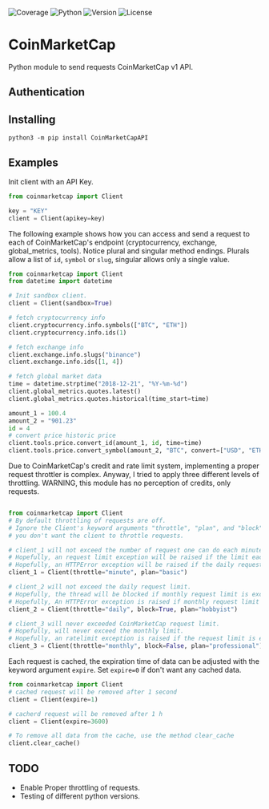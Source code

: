 ![Coverage](https://img.shields.io/badge/coverage-89%25-yellowgreen.svg)
![Python](https://img.shields.io/badge/Python-3.7-brightgreen.svg)
![Version](https://img.shields.io/badge/Version-0.1-brightgreen.svg)
![License](https://img.shields.io/badge/License-MIT-green.svg)

# CoinMarketCap
Python module to send requests CoinMarketCap v1 API.
## Authentication


## Installing
```terminal
python3 -m pip install CoinMarketCapAPI
```

## Examples
Init client with an API Key.
```python
from coinmarketcap import Client

key = "KEY"
client = Client(apikey=key)
```

The following example shows how you can access and send a request to each of CoinMarketCap's endpoint (cryptocurrency, exchange, global_metrics, tools). Notice plural and singular method endings. Plurals allow a list of `id`, `symbol` or `slug`, singular allows only a single value.

```python
from coinmarketcap import Client
from datetime import datetime

# Init sandbox client.
client = Client(sandbox=True)

# fetch cryptocurrency info
client.cryptocurrency.info.symbols(["BTC", "ETH"])
client.cryptocurrency.info.ids(1)

# fetch exchange info
client.exchange.info.slugs("binance")
client.exchange.info.ids([1, 4])

# fetch global market data
time = datetime.strptime("2018-12-21", "%Y-%m-%d")
client.global_metrics.quotes.latest()
client.global_metrics.quotes.historical(time_start=time)

amount_1 = 100.4
amount_2 = "901.23"
id = 4
# convert price historic price
client.tools.price.convert_id(amount_1, id, time=time)
client.tools.price.convert_symbol(amount_2, "BTC", convert=["USD", "ETH"])
```

Due to CoinMarketCap's credit and rate limit system, implementing a proper request throttler is complex. Anyway, I tried to apply three different levels of throttling. WARNING, this module has no perception of credits, only requests.

```python  

from coinmarketcap import Client
# By default throttling of requests are off.
# Ignore the Client's keyword arguments "throttle", "plan", and "block" if
# you don't want the client to throttle requests.  

# client_1 will not exceed the number of request one can do each minute.
# Hopefully, an request limit exception will be raised if the limit each minute are exceeded.
# Hopefully, an HTTPError exception will be raised if the daily request limit is exceeded.
client_1 = Client(throttle="minute", plan="basic")

# client_2 will not exceed the daily request limit.
# Hopefully, the thread will be blocked if monthly request limit is exceeded.
# Hopefully, An HTTPError exception is raised if monthly request limit are exceeded.
client_2 = Client(throttle="daily", block=True, plan="hobbyist")

# client_3 will never exceeded CoinMarketCap request limit.
# Hopefully, will never exceed the monthly limit.
# Hopefully, an ratelimit exception is raised if the request limit is exceeded.
client_3 = Client(throttle="monthly", block=False, plan="professional")

```

Each request is cached, the expiration time of data can be adjusted with the keyword argument `expire`. Set `expire=0` if don't want any cached data.
```python
from coinmarketcap import Client
# cached request will be removed after 1 second
client = Client(expire=1)

# cacherd request will be removed after 1 h
client = Client(expire=3600)

# To remove all data from the cache, use the method clear_cache
client.clear_cache()

```

## TODO
* Enable Proper throttling of requests.
* Testing of different python versions.
